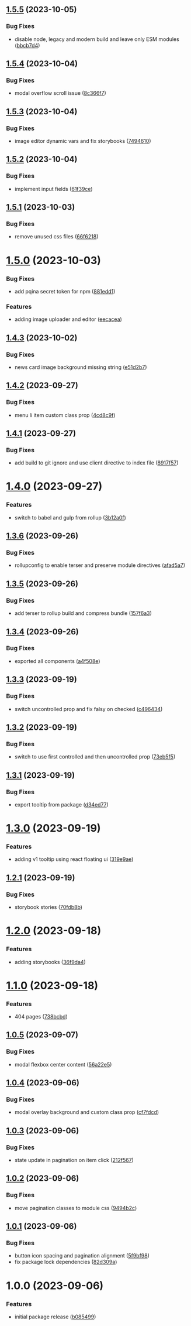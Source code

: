 ## [1.5.5](https://github.com/pickleballinc/react-ui/compare/v1.5.4...v1.5.5) (2023-10-05)


### Bug Fixes

* disable node, legacy and modern build and leave only ESM modules ([bbcb7d4](https://github.com/pickleballinc/react-ui/commit/bbcb7d40ccf3d3c39b57b33abc31801e78bbad5b))

## [1.5.4](https://github.com/pickleballinc/react-ui/compare/v1.5.3...v1.5.4) (2023-10-04)


### Bug Fixes

* modal overflow scroll issue ([8c366f7](https://github.com/pickleballinc/react-ui/commit/8c366f759463775425b0ee3b6722c3bd442b67d8))

## [1.5.3](https://github.com/pickleballinc/react-ui/compare/v1.5.2...v1.5.3) (2023-10-04)


### Bug Fixes

* image editor dynamic vars and fix storybooks ([7494610](https://github.com/pickleballinc/react-ui/commit/749461029226ede3371db7e0857a4cad3909afcb))

## [1.5.2](https://github.com/pickleballinc/react-ui/compare/v1.5.1...v1.5.2) (2023-10-04)


### Bug Fixes

* implement input fields ([61f39ce](https://github.com/pickleballinc/react-ui/commit/61f39cef0474a5aa37092fa82d9e875e3a4bef57))

## [1.5.1](https://github.com/pickleballinc/react-ui/compare/v1.5.0...v1.5.1) (2023-10-03)


### Bug Fixes

* remove unused css files ([66f6218](https://github.com/pickleballinc/react-ui/commit/66f62186e7f2bc3dc6fc80bdb66f34c0b0e4d6ee))

# [1.5.0](https://github.com/pickleballinc/react-ui/compare/v1.4.3...v1.5.0) (2023-10-03)


### Bug Fixes

* add pqina secret token for npm ([881edd1](https://github.com/pickleballinc/react-ui/commit/881edd18ae30798b6a1863427d3c0366d4e14650))


### Features

* adding image uploader and editor ([eecacea](https://github.com/pickleballinc/react-ui/commit/eecaceaf02b12ee5a219d2c09395514072d76da7))

## [1.4.3](https://github.com/pickleballinc/react-ui/compare/v1.4.2...v1.4.3) (2023-10-02)


### Bug Fixes

* news card image background missing string ([e51d2b7](https://github.com/pickleballinc/react-ui/commit/e51d2b72baaf47cd92570c476c1a7f9d040af0d4))

## [1.4.2](https://github.com/pickleballinc/react-ui/compare/v1.4.1...v1.4.2) (2023-09-27)


### Bug Fixes

* menu li item custom class prop ([4cd8c9f](https://github.com/pickleballinc/react-ui/commit/4cd8c9feeae3a3aaacaff974a39990ef34784736))

## [1.4.1](https://github.com/pickleballinc/react-ui/compare/v1.4.0...v1.4.1) (2023-09-27)


### Bug Fixes

* add build to git ignore and use client directive to index file ([8917f57](https://github.com/pickleballinc/react-ui/commit/8917f57dbf1d195d6b7126ad3fff5c878d58754c))

# [1.4.0](https://github.com/pickleballinc/react-ui/compare/v1.3.6...v1.4.0) (2023-09-27)


### Features

* switch to babel and gulp from rollup ([3b12a0f](https://github.com/pickleballinc/react-ui/commit/3b12a0f51e12ee2262e16d031ce2d75945e60b59))

## [1.3.6](https://github.com/pickleballinc/react-ui/compare/v1.3.5...v1.3.6) (2023-09-26)


### Bug Fixes

* rollupconfig to enable terser and preserve module directives ([afad5a7](https://github.com/pickleballinc/react-ui/commit/afad5a7c8d7afdeeb56796a61141b7b0e83b5e00))

## [1.3.5](https://github.com/pickleballinc/react-ui/compare/v1.3.4...v1.3.5) (2023-09-26)


### Bug Fixes

* add terser to rollup build and compress bundle ([157f6a3](https://github.com/pickleballinc/react-ui/commit/157f6a3ce34269e9a764106fecef024c27b6876e))

## [1.3.4](https://github.com/pickleballinc/react-ui/compare/v1.3.3...v1.3.4) (2023-09-26)


### Bug Fixes

* exported all components ([a4f508e](https://github.com/pickleballinc/react-ui/commit/a4f508e52995fd067326e0b7ddc4662cc8ba2004))

## [1.3.3](https://github.com/pickleballinc/react-ui/compare/v1.3.2...v1.3.3) (2023-09-19)


### Bug Fixes

* switch uncontrolled prop and fix falsy on checked ([c496434](https://github.com/pickleballinc/react-ui/commit/c496434215daabf946cf176eb7439043aa578964))

## [1.3.2](https://github.com/pickleballinc/react-ui/compare/v1.3.1...v1.3.2) (2023-09-19)


### Bug Fixes

* switch to use first controlled and then uncontrolled prop ([73eb5f5](https://github.com/pickleballinc/react-ui/commit/73eb5f5c59f476593f64a126daef5b8e92b7abc1))

## [1.3.1](https://github.com/pickleballinc/react-ui/compare/v1.3.0...v1.3.1) (2023-09-19)


### Bug Fixes

* export tooltip from package ([d34ed77](https://github.com/pickleballinc/react-ui/commit/d34ed7758bd8ee9e5f4bccd2d59d5febab8ccfc5))

# [1.3.0](https://github.com/pickleballinc/react-ui/compare/v1.2.1...v1.3.0) (2023-09-19)


### Features

* adding v1 tooltip using react floating ui ([319e9ae](https://github.com/pickleballinc/react-ui/commit/319e9aec056f4f69beb20dc5ff0fabab482795f8))

## [1.2.1](https://github.com/pickleballinc/react-ui/compare/v1.2.0...v1.2.1) (2023-09-19)


### Bug Fixes

* storybook stories ([70fdb8b](https://github.com/pickleballinc/react-ui/commit/70fdb8b192012ec6d2d3c6b4abc48c560744b962))

# [1.2.0](https://github.com/pickleballinc/react-ui/compare/v1.1.0...v1.2.0) (2023-09-18)


### Features

* adding storybooks ([36f9da4](https://github.com/pickleballinc/react-ui/commit/36f9da41be79edb575e5c2bb637b82cdb28a3b78))

# [1.1.0](https://github.com/pickleballinc/react-ui/compare/v1.0.5...v1.1.0) (2023-09-18)


### Features

* 404 pages ([738bcbd](https://github.com/pickleballinc/react-ui/commit/738bcbd9ec03b482e45f258213ecbcb11dad6ca2))

## [1.0.5](https://github.com/pickleballinc/react-ui/compare/v1.0.4...v1.0.5) (2023-09-07)


### Bug Fixes

* modal flexbox center content ([56a22e5](https://github.com/pickleballinc/react-ui/commit/56a22e56a960757ea591d400e7782267c2070e38))

## [1.0.4](https://github.com/pickleballinc/react-ui/compare/v1.0.3...v1.0.4) (2023-09-06)


### Bug Fixes

* modal overlay background and custom class prop ([cf7fdcd](https://github.com/pickleballinc/react-ui/commit/cf7fdcd02a4dfba7a4a6eba0e73bbaf821a7ff78))

## [1.0.3](https://github.com/pickleballinc/react-ui/compare/v1.0.2...v1.0.3) (2023-09-06)


### Bug Fixes

* state update in pagination on item click ([212f567](https://github.com/pickleballinc/react-ui/commit/212f567153f56f5003eedd6a36f3afd2622af59c))

## [1.0.2](https://github.com/pickleballinc/react-ui/compare/v1.0.1...v1.0.2) (2023-09-06)


### Bug Fixes

* move pagination classes to module css ([9494b2c](https://github.com/pickleballinc/react-ui/commit/9494b2cb8991854166dd30fc934db977066a159e))

## [1.0.1](https://github.com/pickleballinc/react-ui/compare/v1.0.0...v1.0.1) (2023-09-06)


### Bug Fixes

* button icon spacing and pagination alignment ([5f9bf98](https://github.com/pickleballinc/react-ui/commit/5f9bf9816998edb790700bf04106c5951f074d3d))
* fix package lock dependencies ([82d309a](https://github.com/pickleballinc/react-ui/commit/82d309a6254d906ebdf07542f375ec59efdfd1a8))

# 1.0.0 (2023-09-06)


### Features

* initial package release ([b085499](https://github.com/pickleballinc/react-ui/commit/b0854998cd6fb8b0dd9d3a3e01fa12e68eb7d1ec))
